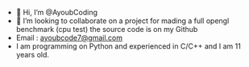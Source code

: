 - 👋 Hi, I’m @AyoubCoding
- 💞️ I’m looking to collaborate on a project for mading a full opengl benchmark (cpu test) the source code is on my Github
- Email : ayoubcode7@gmail.com
- I am programming on Python and experienced in C/C++ and I am 11 years old.



